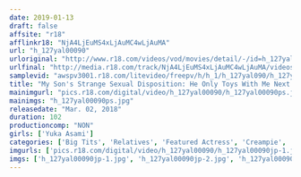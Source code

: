 ```yaml
---
date: 2019-01-13
draft: false
affsite: "r18"
afflinkr18: "NjA4LjEuMS4xLjAuMC4wLjAuMA"
url: "h_127yal00090"
urloriginal: "http://www.r18.com/videos/vod/movies/detail/-/id=h_127yal00090"
urlfinal: "http://media.r18.com/track/NjA4LjEuMS4xLjAuMC4wLjAuMA/videos/vod/movies/detail/-/id=h_127yal00090"
samplevid: "awspv3001.r18.com/litevideo/freepv/h/h_1/h_127yal090/h_127yal090_dmb_w.mp4"
title: "My Son's Strange Sexual Disposition: He Only Toys With Me Next To My Husband - Yuka Asami"
mainimgurl: "pics.r18.com/digital/video/h_127yal00090/h_127yal00090ps.jpg"
mainimgs: "h_127yal00090ps.jpg"
releasedate: "Mar. 02, 2018"
duration: 102
productioncomp: "NON"
girls: ['Yuka Asami']
categories: ['Big Tits', 'Relatives', 'Featured Actress', 'Creampie', 'Squirting', 'Deep Throat', 'Hi-Def']
imgurls: ['pics.r18.com/digital/video/h_127yal00090/h_127yal00090jp-1.jpg', 'pics.r18.com/digital/video/h_127yal00090/h_127yal00090jp-2.jpg', 'pics.r18.com/digital/video/h_127yal00090/h_127yal00090jp-3.jpg', 'pics.r18.com/digital/video/h_127yal00090/h_127yal00090jp-4.jpg', 'pics.r18.com/digital/video/h_127yal00090/h_127yal00090jp-5.jpg', 'pics.r18.com/digital/video/h_127yal00090/h_127yal00090jp-6.jpg', 'pics.r18.com/digital/video/h_127yal00090/h_127yal00090jp-7.jpg', 'pics.r18.com/digital/video/h_127yal00090/h_127yal00090jp-8.jpg', 'pics.r18.com/digital/video/h_127yal00090/h_127yal00090jp-9.jpg', 'pics.r18.com/digital/video/h_127yal00090/h_127yal00090jp-10.jpg', 'pics.r18.com/digital/video/h_127yal00090/h_127yal00090jp-11.jpg', 'pics.r18.com/digital/video/h_127yal00090/h_127yal00090jp-12.jpg', 'pics.r18.com/digital/video/h_127yal00090/h_127yal00090jp-13.jpg', 'pics.r18.com/digital/video/h_127yal00090/h_127yal00090jp-14.jpg', 'pics.r18.com/digital/video/h_127yal00090/h_127yal00090jp-15.jpg', 'pics.r18.com/digital/video/h_127yal00090/h_127yal00090jp-16.jpg', 'pics.r18.com/digital/video/h_127yal00090/h_127yal00090jp-17.jpg', 'pics.r18.com/digital/video/h_127yal00090/h_127yal00090jp-18.jpg', 'pics.r18.com/digital/video/h_127yal00090/h_127yal00090jp-19.jpg', 'pics.r18.com/digital/video/h_127yal00090/h_127yal00090jp-20.jpg']
imgs: ['h_127yal00090jp-1.jpg', 'h_127yal00090jp-2.jpg', 'h_127yal00090jp-3.jpg', 'h_127yal00090jp-4.jpg', 'h_127yal00090jp-5.jpg', 'h_127yal00090jp-6.jpg', 'h_127yal00090jp-7.jpg', 'h_127yal00090jp-8.jpg', 'h_127yal00090jp-9.jpg', 'h_127yal00090jp-10.jpg', 'h_127yal00090jp-11.jpg', 'h_127yal00090jp-12.jpg', 'h_127yal00090jp-13.jpg', 'h_127yal00090jp-14.jpg', 'h_127yal00090jp-15.jpg', 'h_127yal00090jp-16.jpg', 'h_127yal00090jp-17.jpg', 'h_127yal00090jp-18.jpg', 'h_127yal00090jp-19.jpg', 'h_127yal00090jp-20.jpg']
---
```

